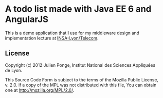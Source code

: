 # A todo list made with Java EE 6 and AngularJS

This is a demo application that I use for my middleware design and implementation lecture
at [INSA-Lyon/Telecom](http://telecom.insa-lyon.fr/).

## License

Copyright (c) 2012 Julien Ponge, Institut National des Sciences Appliquées de Lyon.

This Source Code Form is subject to the terms of the Mozilla Public License, v. 2.0.
If a copy of the MPL was not distributed with this file, You can obtain one at http://mozilla.org/MPL/2.0/.
